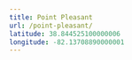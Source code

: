 ```yaml
---
title: Point Pleasant
url: /point-pleasant/
latitude: 38.844525100000006
longitude: -82.13708890000001
---
```


